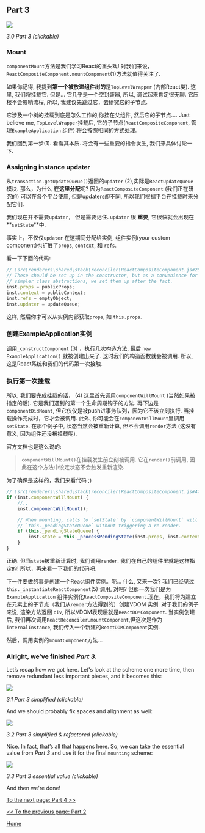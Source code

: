 ## Part 3

[![](https://rawgit.com/Bogdan-Lyashenko/Under-the-hood-ReactJS/master/stack/images/3/part-3.svg)](https://rawgit.com/Bogdan-Lyashenko/Under-the-hood-ReactJS/master/stack/images/3/part-3.svg)

<em>3.0 Part 3 (clickable)</em>

### Mount

`componentMount`方法是我们学习React的重头戏! 对我们来说，`ReactCompositeComponent.mountComponent`(1)方法就值得关注了.

如果你记得, 我提到**第一个被放进组件树的**是`TopLevelWrapper` (内部React类). 这里, 我们将挂载它. 但是... 它几乎是一个空封装器, 所以, 调试起来肯定很无聊. 它压根不会影响流程, 所以, 我建议先跳过它，去研究它的子节点.

它涉及一个树的挂载到底是怎么工作的,你挂在父组件, 然后它的子节点.... Just believe me, `TopLevelWrapper`挂载后, 它的子节点(`ReactCompositeComponent`, 管理`ExampleApplication` 组件) 将会按照相同的方式处理.

我们回到第一步(1). 看看其本质. 将会有一些重要的指令发生, 我们来具体讨论一下.

### Assigning instance updater

 从`transaction.getUpdateQueue()`返回的`updater` (2),实际是`ReactUpdateQueue` 模块. 那么，为什么 **在这里分配**呢? 因为`ReactCompositeComponent` (我们正在研究的) 可以在各个平台使用, 但是updaters却不同, 所以我们根据平台在挂载时来分配它们.

我们现在并不需要`updater`， 但是需要记住. `updater` 很 **重要**, 它很快就会出现在**`setState`**中.

事实上，不仅仅`updater` 在这期间分配给实例, 组件实例(your custom component)也扩展了`props`, `context`, 和 `refs`.

看一下下面的代码:

```javascript
// \src\renderers\shared\stack\reconciler\ReactCompositeComponent.js#255
// These should be set up in the constructor, but as a convenience for
// simpler class abstractions, we set them up after the fact.
inst.props = publicProps;
inst.context = publicContext;
inst.refs = emptyObject;
inst.updater = updateQueue;
```

这样, 然后你才可以从实例内部获取`props`, 如 `this.props`.

### 创建ExampleApplication实例

调用`_constructComponent` (3) ，执行几次构造方法, 最后 `new ExampleApplication()` 就被创建出来了. 这时我们的构造函数就会被调用. 所以, 这是React系统和我们的代码第一次接触.

### 执行第一次挂载

所以, 我们要完成挂载的话， (4) 这里首先调用`componentWillMount` (当然如果被指定的话). 它是我们遇到的第一个生命周期钩子的方法. 再下边是`componentDidMount`, 但它仅仅是被push进事务队列，因为它不该立刻执行. 当挂载操作完成时，它才会被调用. 此外, 你可能会在`componentWillMount`里调用`setState`. 在那个例子中, 状态当然会被重新计算, 但不会调用`render`方法 (这没有意义, 因为组件还没被挂载呢).

官方文档也是这么说的:

> `componentWillMount()`在挂载发生前立刻被调用. 它在`render()`前调用, 因此在这个方法中设定状态不会触发重新渲染.

为了确保是这样的，我们来看代码 ;)

```javascript
// \src\renderers\shared\stack\reconciler\ReactCompositeComponent.js#476
if (inst.componentWillMount) {
    //..
    inst.componentWillMount();

    // When mounting, calls to `setState` by `componentWillMount` will set
    // `this._pendingStateQueue` without triggering a re-render.
    if (this._pendingStateQueue) {
        inst.state = this._processPendingState(inst.props, inst.context);
    }
}
```

正确. 但当`state`被重新计算时, 我们调用`render`. 我们在自己的组件里就是这样指定的! 所以，再来看一下我们的代码吧.

下一件要做的事是创建一个React组件实例。呃... 什么, 又来一次? 我们已经见过`this._instantiateReactComponent`(5) 调用, 对吧? 但那一次我们是为`ExampleApplication` 组件实例化`ReactCompositeComponent`.现在，我们将为建立在元素上的子节点（我们从`render`方法得到的）创建VDOM 实例. 对于我们的例子来说, 渲染方法返回 `div`, 所以VDOM表现层就是`ReactDOMComponent`. 当实例创建后, 我们再次调用`ReactReconciler.mountComponent`,但这次是作为`internalInstance`, 我们传入一个新建的`ReactDOMComponent`实例.

然后，调用实例的`mountComponent`方法…

### Alright, we’ve finished *Part 3*.

Let’s recap how we got here. Let's look at the scheme one more time, then remove redundant less important pieces, and it becomes this:

[![](https://rawgit.com/Bogdan-Lyashenko/Under-the-hood-ReactJS/master/stack/images/3/part-3-A.svg)](https://rawgit.com/Bogdan-Lyashenko/Under-the-hood-ReactJS/master/stack/images/3/part-3-A.svg)

<em>3.1 Part 3 simplified (clickable)</em>

And we should probably fix spaces and alignment as well:

[![](https://rawgit.com/Bogdan-Lyashenko/Under-the-hood-ReactJS/master/stack/images/3/part-3-B.svg)](https://rawgit.com/Bogdan-Lyashenko/Under-the-hood-ReactJS/master/stack/images/3/part-3-B.svg)

<em>3.2 Part 3 simplified & refactored (clickable)</em>

Nice. In fact, that’s all that happens here. So, we can take the essential value from *Part 3* and use it for the final `mounting` scheme:

[![](https://rawgit.com/Bogdan-Lyashenko/Under-the-hood-ReactJS/master/stack/images/3/part-3-C.svg)](https://rawgit.com/Bogdan-Lyashenko/Under-the-hood-ReactJS/master/stack/images/3/part-3-C.svg)

<em>3.3 Part 3 essential value (clickable)</em>

And then we're done!


[To the next page: Part 4 >>](./Part-4.md)

[<< To the previous page: Part 2](./Part-2.md)


[Home](../../README.md)

